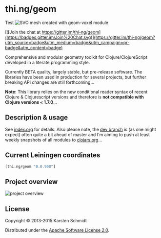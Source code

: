 # thi.ng/geom
Test
![SVO mesh created with geom-voxel module](assets/svo-d7.jpg)

[![Join the chat at https://gitter.im/thi-ng/geom](https://badges.gitter.im/Join%20Chat.svg)](https://gitter.im/thi-ng/geom?utm_source=badge&utm_medium=badge&utm_campaign=pr-badge&utm_content=badge)

Comprehensive and modular geometry toolkit for Clojure/ClojureScript
developed in a literate programming style.

Currently BETA quality, largely stable, but pre-release software. The
libraries have been used in production for several projects, but
further breaking API changes are still forthcoming...

**Note:** This library relies on the new
conditional reader syntax of recent Clojure & Clojurescript versions
and therefore is **not compatible with Clojure versions < 1.7.0**...

## Description & usage

See [index.org](src/index.org) for details. Also please note, the
[dev branch](https://github.com/thi-ng/geom/tree/develop) is (as one
might expect) often quite a bit ahead of master and I'm aiming to push
at least weekly snapshots of all modules to
[clojars.org](http://clojars.org)...

## Current Leiningen coordinates

```clj
[thi.ng/geom "0.0.908"]
```

## Project overview

![project overview](assets/overview.png)

## License

Copyright © 2013-2015 Karsten Schmidt

Distributed under the
[Apache Software License 2.0](http://www.apache.org/licenses/LICENSE-2.0).
